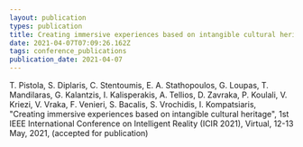 ```yaml
---
layout: publication
types: publication
title: Creating immersive experiences based on intangible cultural heritage
date: 2021-04-07T07:09:26.162Z
tags: conference_publications
publication_date: 2021-04-07
---
```

T. Pistola, S. Diplaris, C. Stentoumis, E. A. Stathopoulos, G. Loupas, T. Mandilaras, G. Kalantzis, I. Kalisperakis, A. Tellios, D. Zavraka, P. Koulali, V. Kriezi, V. Vraka, F. Venieri, S. Bacalis, S. Vrochidis, I. Kompatsiaris, "Creating immersive experiences based on intangible cultural heritage", 1st IEEE International Conference on Intelligent Reality (ICIR 2021), Virtual, 12-13 May, 2021, (accepted for publication)